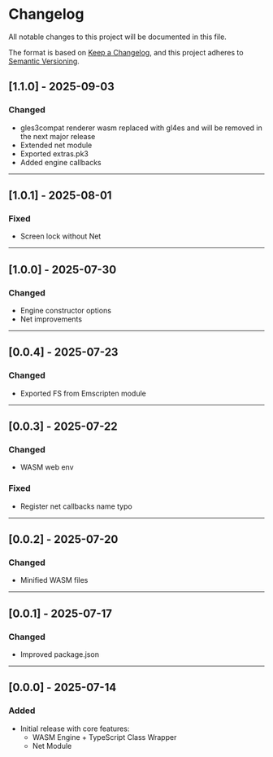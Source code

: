 # Changelog

All notable changes to this project will be documented in this file.

The format is based on [Keep a Changelog](https://keepachangelog.com/en/1.0.0/),
and this project adheres to [Semantic Versioning](https://semver.org/spec/v2.0.0.html).

## [1.1.0] - 2025-09-03
### Changed
- gles3compat renderer wasm replaced with gl4es and will be removed in the next major release
- Extended net module
- Exported extras.pk3
- Added engine callbacks

---

## [1.0.1] - 2025-08-01
### Fixed
- Screen lock without Net

---

## [1.0.0] - 2025-07-30
### Changed
- Engine constructor options
- Net improvements

---

## [0.0.4] - 2025-07-23
### Changed
- Exported FS from Emscripten module

---

## [0.0.3] - 2025-07-22
### Changed
- WASM web env

### Fixed
- Register net callbacks name typo

---

## [0.0.2] - 2025-07-20
### Changed
- Minified WASM files

---

## [0.0.1] - 2025-07-17
### Changed
- Improved package.json

---

## [0.0.0] - 2025-07-14
### Added
- Initial release with core features:
    - WASM Engine + TypeScript Class Wrapper
    - Net Module
